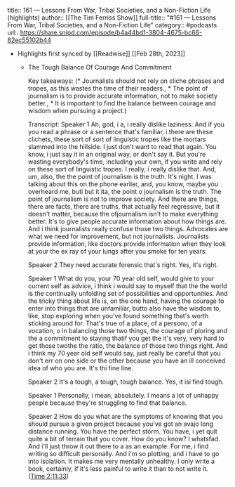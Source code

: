 title:: 161 —  Lessons From War, Tribal Societies, and a Non-Fiction Life (highlights)
author:: [[The Tim Ferriss Show]]
full-title:: "\#161 —  Lessons From War, Tribal Societies, and a Non-Fiction Life"
category:: #podcasts
url:: https://share.snipd.com/episode/b4a44bd1-3804-4675-bc66-82ec55102b44

- Highlights first synced by [[Readwise]] [[Feb 28th, 2023]]
	- The Tough Balance Of Courage And Commitment
	  
	  Key takeaways:
	  (* Journalists should not rely on cliche phrases and tropes, as this wastes the time of their readers., * The point of journalism is to provide accurate information, not to make society better., * It is important to find the balance between courage and wisdom when pursuing a project.)
	  
	  Transcript:
	  Speaker 1
	  Ah, god, i a, i really dislike laziness. And if you you read a phrase or a sentence that's familiar, i there are these clichets, these sort of sort of linguistic tropes like the mortars slammed into the hillside. I just don't want to read that again. You know, i just say it in an original way, or don't say it. But you're wasting everybody's time, including your own, if you write and rely on these sort of linguistic tropes. I really, i really dislike that. And, um, also, the the point of journalism is the truth. It's night. I was talking about this on the phone earlier, and, you know, maybe you overheard me, buti but it ita, the point o journalism is the truth. The point of journalism is not to improve society. And there are things, there are facts, there are truths, that actually feel regressive, but it doesn't matter, because the ofjournalism isn't to make everything better. It's to give people accurate information about how things are. And i think journalists really confuse those two things. Advocates are what we need for improvement, but not journalists. Journalists provide information, like doctors provide information when they look at your the ex ray of your lungs after you smoke for ten years.
	  
	  Speaker 2
	  They need accurate forensic that's right. Yes, it's right.
	  
	  Speaker 1
	  What do you, your 70 year old self, would give to your current self as advice, i think i would say to myself that the the world is the continually unfolding set of possibilities and opportunities. And the tricky thing about life is, on the one hand, having the courage to enter into things that are unfamiliar, butto also have the wisdom to, like, stop exploring when you've found something that's worth sticking around for. That's true of a place, of a persono, of a vocation, o in balancing those two things, the courage of ploring and the a commitment to staying thatif you get the it's very, very hard to get those twothe the ratio, the balance of those two things right. And i think my 70 year old self would say, just really be careful that you don't err on one side or the other because you have an ill conceived idea of who you are. It's thi fine line.
	  
	  Speaker 2
	  It's a tough, a tough, tough balance. Yes, it isi find tough.
	  
	  Speaker 1
	  Personally, i mean, absolutely. I means a lot of unhappy people because they're struggling to find that balance.
	  
	  Speaker 2
	  How do you what are the symptoms of knowing that you should pursue a given project because you've got an avajo long distance running. You have the perfect storm. You have, i yet quit quite a bit of terrain that you cover. How do you know? I whatsfad. And i'll just throw it out there to a as an example. For me, i find writing so difficult personally. And i'm so plotting, and i have to go into isolation. It makes me very mentally unhealthy. I only write a book, certainly, if it's less painful to write it than to not write it. ([Time 2:11:33](https://share.snipd.com/snip/a1272709-29d5-410d-a917-8a019d34825b))